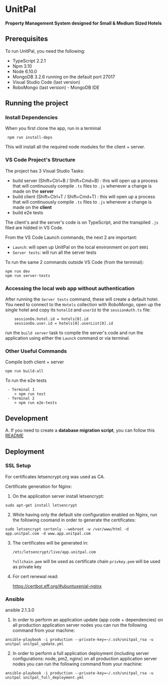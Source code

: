 # UnitPal
**Property Management System designed for Small & Medium Sized Hotels**

## Prerequisites

To run UnitPal, you need the following:
- TypeScript 2.2.1
- Npm 3.10
- Node 6.10.0
- MongoDB 3.2.6 running on the default port 27017
- Visual Studio Code (last version)
- RoboMongo (last version) - MongoDB IDE

## Running the project

### Install Dependencies

When you first clone the app, run in a terminal
```
 npm run install-deps
```
This will install all the required node modules for the client + server.

### VS Code Project's Structure

The project has 3 Visual Studio Tasks:
 - build server (Shift+Ctrl+B / Shift+Cmd+B) : this will open up a process that will continuously compile `.ts` files to `.js` whenever a change is made on the **server**
 - build client (Shift+Ctrl+T / Shift+Cmd+T) : this will open up a process that will continuously compile `.ts` files to `.js` whenever a change is made on the **client**
 - build e2e tests

The client's and the server's code is on TypeScript, and the transpiled `.js` filed are hidded in VS Code.

From the VS Code Launch commands, the next 2 are important:
- `Launch`: will open up UnitPal on the local environment on port `8001`
- `Server tests`: will run all the server tests

To run the same 2 commands outside VS Code (from the terminal):
```
npm run dev
npm run server-tests
```

### Accessing the local web app without authentication

After running the `Server tests` command, these will create a default hotel. You need to connect to the `Hotels` collection with RoboMongo, open up the single hotel and copy its `hotelId` and `userId` to the `sessionAuth.ts` file:
```
	sessionDo.hotel.id = hotels[0].id
	sessionDo.user.id = hotels[0].userList[0].id
```
run the `build server` task to compile the server's code and run the application using either the `Launch` command or via terminal.

### Other Useful Commands

Compile both client + server
```
npm run build-all
```

To run the e2e tests
``` 
 - Terminal 1
	> npm run test
 - Terminal 2
	> npm run e2e-tests
```

## Development

A. If you need to create a **database migration script**, you can follow this [README](api/core/bootstrap/db-patches/mongo/patch-applier/patches/README.md)

## Deployment

### SSL Setup

For certificates letsencrypt.org was used as CA.

Certificate generation for Nginx:

 1. On the application server install letsencrypt:
```
sudo apt-get install letsencrypt
```
    
 2. While having only the default site configuration enabled on Nginx, run the 
following coomand in order to generate the certificates:
```
sudo letsencrypt certonly --webroot -w /var/www/html -d app.unitpal.com -d www.app.unitpal.com
```
 3. The certificates will be generated in:
    
    `/etc/letsencrypt/live/app.unitpal.com`

    `fullchain.pem` will be used as certificate chain
    `privkey.pem` will be used as private key
    
 4. For cert renewal read:
    
    https://certbot.eff.org/#ubuntuxenial-nginx

### Ansible
ansible 2.1.3.0

1. In order to perform an application update (app code + dependencies) on all production application server nodes you can run the following command from your machine:
```    
ansible-playbook -i production --private-key=~/.ssh/unitpal_rsa -u unitpal unitpal_update.yml
```

2. In order to perform a full application deployment (including server configurations: node, pm2, nginx) on all production application server nodes you can run the following command from your machine:
```
ansible-playbook -i production --private-key=~/.ssh/unitpal_rsa -u unitpal unitpal_full_deployment.yml
```